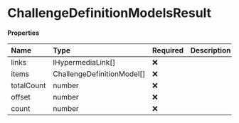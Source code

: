 # ChallengeDefinitionModelsResult

**Properties**

| Name       | Type                       | Required | Description |
| :--------- | :------------------------- | :------- | :---------- |
| links      | IHypermediaLink[]          | ❌       |             |
| items      | ChallengeDefinitionModel[] | ❌       |             |
| totalCount | number                     | ❌       |             |
| offset     | number                     | ❌       |             |
| count      | number                     | ❌       |             |

<!-- This file was generated by liblab | https://liblab.com/ -->

